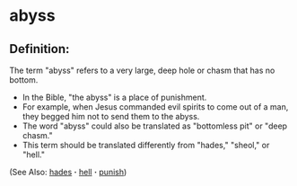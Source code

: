 # abyss #

## Definition: ##

The term "abyss" refers to a very large, deep hole or chasm that has no bottom.

 * In the Bible, "the abyss" is a place of punishment.
 * For example, when Jesus commanded evil spirits to come out of a man, they begged him not to send them to the abyss.
 * The word "abyss" could also be translated as "bottomless pit" or "deep chasm."
 * This term should be translated differently from "hades," "sheol,"  or "hell."

(See Also: [hades](../other/hades.md) **·** [hell](../kt/hell.md) **·** [punish](../other/punish.md))

